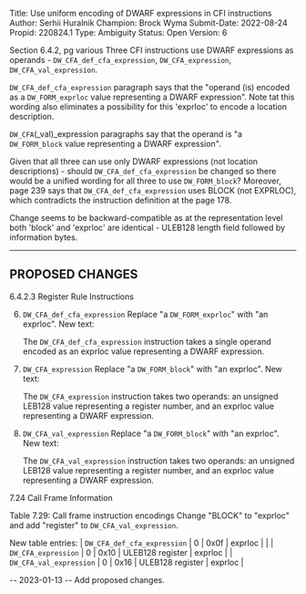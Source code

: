 Title:       Use uniform encoding of DWARF expressions in CFI instructions
Author:      Serhii Huralnik
Champion:    Brock Wyma
Submit-Date: 2022-08-24
Propid:      220824.1
Type:        Ambiguity
Status:      Open
Version:     6

Section 6.4.2, pg various
Three CFI instructions use DWARF expressions as operands - `DW_CFA_def_cfa_expression`, 
`DW_CFA_expression`, `DW_CFA_val_expression`.

`DW_CFA_def_cfa_expression` paragraph says that the "operand (is) encoded as a 
`DW_FORM_exprloc` value representing a DWARF expression". Note tat this wording 
also eliminates a possibility for this 'exprloc' to encode a location description.

`DW_CFA`(_val)_expression paragraphs say that the operand is "a `DW_FORM_block` value 
representing a DWARF expression".

Given that all three can use only DWARF expressions (not location descriptions) - 
should `DW_CFA_def_cfa_expression` be changed so there would be a unified wording 
for all three to use `DW_FORM_block`? Moreover, page 239 says that 
`DW_CFA_def_cfa_expression` uses BLOCK (not EXPRLOC), which contradicts the 
instruction definition at the page 178.

Change seems to be backward-compatible as at the representation level both 
'block' and 'exprloc' are identical - ULEB128 length field followed by information bytes.


----------------
PROPOSED CHANGES
----------------

6.4.2.3 Register Rule Instructions

  6.  `DW_CFA_def_cfa_expression`
      Replace "a `DW_FORM_exprloc`" with "an exprloc". New text:

      The `DW_CFA_def_cfa_expression` instruction takes a single operand
      encoded as an exprloc value representing a DWARF expression.


  9.  `DW_CFA_expression`
      Replace "a `DW_FORM_block`" with "an exprloc". New text:

      The `DW_CFA_expression` instruction takes two operands: an unsigned LEB128
      value representing a register number, and an exprloc value
      representing a DWARF expression.


  10. `DW_CFA_val_expression`
      Replace "a `DW_FORM_block`" with "an exprloc". New text:

      The `DW_CFA_val_expression` instruction takes two operands: an unsigned
      LEB128 value representing a register number, and an exprloc value
      representing a DWARF expression.


7.24 Call Frame Information

  Table 7.29: Call frame instruction encodings
  Change "BLOCK" to "exprloc" and add "register" to `DW_CFA_val_expression`.

  New table entries:
    | `DW_CFA_def_cfa_expression` | 0 | 0x0f | exprloc          |              |
    | `DW_CFA_expression`         | 0 | 0x10 | ULEB128 register | exprloc      |
    | `DW_CFA_val_expression`     | 0 | 0x16 | ULEB128 register | exprloc      |

-- 
2023-01-13 -- Add proposed changes.
